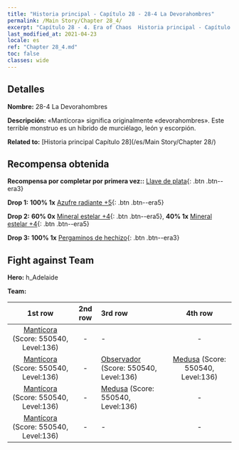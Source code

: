```yaml
---
title: "Historia principal - Capítulo 28 - 28-4 La Devorahombres"
permalink: /Main Story/Chapter 28_4/
excerpt: "Capítulo 28 - 4. Era of Chaos  Historia principal - Capítulo 28_4. 28-4 La Devorahombres"
last_modified_at: 2021-04-23
locale: es
ref: "Chapter 28_4.md"
toc: false
classes: wide
---
```


## Detalles

 **Nombre:** 28-4 La Devorahombres

 **Descripción:** «Mantícora» significa originalmente «devorahombres». Este terrible monstruo es un híbrido de murciélago, león y escorpión.

 **Related to:** [Historia principal Capítulo 28](/es/Main Story/Chapter 28/)

## Recompensa obtenida

 **Recompensa por completar por primera vez::** [Llave de plata](/ItemsES/con_693/){: .btn .btn--era3}

 **Drop 1:** **100% 1x** [Azufre radiante +5](/ItemsES/mat_99/){: .btn .btn--era5}

 **Drop 2:** **60% 0x** [Mineral estelar +4](/ItemsES/mat_89/){: .btn .btn--era5}, **40% 1x** [Mineral estelar +4](/ItemsES/mat_89/){: .btn .btn--era5}

 **Drop 3:** **100% 1x** [Pergaminos de hechizo](/ItemsES/con_694/){: .btn .btn--era3}


## Fight against Team
 **Hero:** h_Adelaide

 **Team:**


  | 1st row | 2nd row | 3rd row | 4th row |
  |:----:|:----:|:----|:----:|
  | [Mantícora](/es/units/Manticore/) (Score: 550540, Level:136)  | - | - | - |
  | [Mantícora](/es/units/Manticore/) (Score: 550540, Level:136)  | - | [Observador](/es/units/Beholder/) (Score: 550540, Level:136)  | [Medusa](/es/units/Medusa/) (Score: 550540, Level:136)  |
  | [Mantícora](/es/units/Manticore/) (Score: 550540, Level:136)  | - | [Medusa](/es/units/Medusa/) (Score: 550540, Level:136)  | - |
  | [Mantícora](/es/units/Manticore/) (Score: 550540, Level:136)  | - | - | - |


